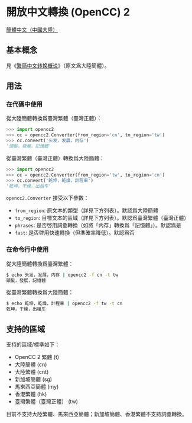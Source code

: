 # 開放中文轉換 (OpenCC) 2

[簡體中文（中國大陸）](README-CN.md)

## 基本概念

見《[繁简中文转换概说](https://zhuanlan.zhihu.com/p/104314323)》（原文爲大陸簡體）。

## 用法

### 在代碼中使用

從大陸簡體轉換爲臺灣繁體（臺灣正體）：

```python
>>> import opencc2
>>> cc = opencc2.Converter(from_region='cn', to_region='tw')
>>> cc.convert('头发，发展，内存')
'頭髮，發展，記憶體'
```

從臺灣繁體（臺灣正體）轉換爲大陸簡體：

```python
>>> import opencc2
>>> cc = opencc2.Converter(from_region='tw', to_region='cn')
>>> cc.convert('乾坤，乾燥，計程車')
'乾坤，干燥，出租车'
```

`opencc2.Converter` 接受以下參數：

* `from_region`: 原文本的類型（詳見下方列表）。默認爲大陸簡體
* `to_region`: 目標文本的區域（詳見下方列表）。默認爲臺灣繁體（臺灣正體）
* `phrases`: 是否啓用詞彙轉換（如將「内存」轉換爲「記憶體」）。默認爲是
* `fast`: 是否啓用快速轉換（但準確率降低）。默認爲否

### 在命令行中使用

從大陸簡體轉換爲臺灣繁體：

```sh
$ echo 头发，发展，内存 | opencc2 -f cn -t tw
頭髮，發展，記憶體
```

從臺灣繁體轉換爲大陸簡體：

```sh
$ echo 乾坤，乾燥，計程車 | opencc2 -f tw -t cn
乾坤，干燥，出租车
```

## 支持的區域

支持的區域/標準如下：

* OpenCC 2 繁體 (t)
* 大陸簡體 (cn)
* 大陸繁體 (cnt)
* 新加坡簡體 (sg)
* 馬來西亞簡體 (my)
* 香港繁體 (hk)
* 臺灣繁體（臺灣正體） (tw)

目前不支持大陸繁體、馬來西亞簡體；新加坡簡體、香港繁體不支持詞彙轉換。
